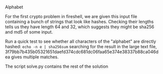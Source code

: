 Alphabet

For the first crypto problem in fireshell, we are given this input file containing a bunch of strings that look like hashes. Checking their lengths tells us they have length 64 and 32, which suggests they might be sha256 and md5 of some input.

Run a quick test to see whether all characters of the "alphabet" are directly hashed:
`echo -n e | sha256sum`
searching for the result in the large text file, 3f79bb7b435b05321651daefd374cdc681dc06faa65e374e38337b88ca046dea gives multiple matches.

The script solve.py contains the rest of the solution
